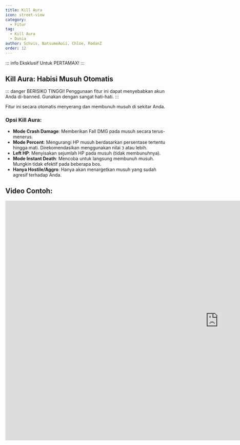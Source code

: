 ```yaml
---
title: Kill Aura
icon: street-view
category:
  - Fitur
tag:
  - Kill Aura
  - Dunia
author: Schvis, NatsumeAoii, Chloe, RodanZ
order: 12
---
```

::: info Eksklusif Untuk PERTAMAX!
:::

## Kill Aura: Habisi Musuh Otomatis

::: danger BERISIKO TINGGI!
Penggunaan fitur ini dapat menyebabkan akun Anda di-banned. Gunakan dengan sangat hati-hati.
:::

Fitur ini secara otomatis menyerang dan membunuh musuh di sekitar Anda.

### Opsi Kill Aura:
- **Mode Crash Damage**: Memberikan Fall DMG pada musuh secara terus-menerus.
- **Mode Percent**: Mengurangi HP musuh berdasarkan persentase tertentu hingga mati. Direkomendasikan menggunakan nilai `3` atau lebih.
- **Left HP**: Menyisakan sejumlah HP pada musuh (tidak membunuhnya).
- **Mode Instant Death**: Mencoba untuk langsung membunuh musuh. Mungkin tidak efektif pada beberapa bos.
- **Hanya Hostile/Aggro**: Hanya akan menargetkan musuh yang sudah agresif terhadap Anda.

## Video Contoh:

<div class="iframe-container"><iframe width="1328" height="747" src="https://www.youtube.com/embed/NiAh00VBy-w?list=PL5eI1Tb64p56g27qfYk7VuFTz4FK6YrKa" title="Korepi - Kill Aura" frameborder="0" allow="accelerometer; autoplay; clipboard-write; encrypted-media; gyroscope; picture-in-picture; web-share" referrerpolicy="strict-origin-when-cross-origin" allowfullscreen></iframe></div>